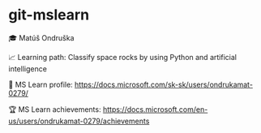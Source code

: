 # git-mslearn
🎓 Matúš Ondruška

📈 Learning path: Classify space rocks by using Python and artificial intelligence

🌱 MS Learn profile: https://docs.microsoft.com/sk-sk/users/ondrukamat-0279/

🏆 MS Learn achievements: https://docs.microsoft.com/en-us/users/ondrukamat-0279/achievements

